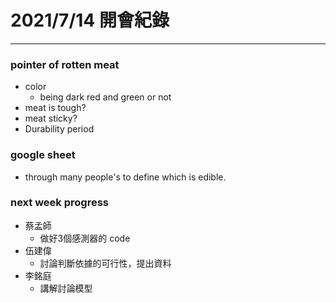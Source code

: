 # 2021/7/14 開會紀錄
---
### pointer of rotten meat
- color
	- being dark red and green or not
- meat is tough?
- meat sticky?
- ​Durability period

### google sheet
- through many people's to define which is edible.

### next week progress
- 蔡孟師
	- 做好3個感測器的 code
- 伍建偉
	- 討論判斷依據的可行性，提出資料
- 李銘庭
	- 講解討論模型